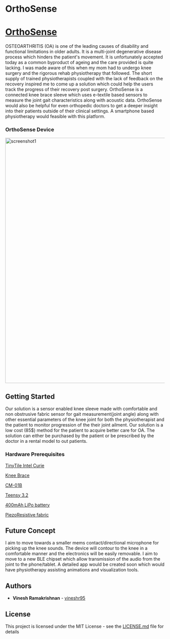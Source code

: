 # OrthoSense
# [OrthoSense](https://hackaday.io/project/26912-orthosense)

OSTEOARTHRITIS (OA) is one of the leading causes of disability and functional limitations in older adults. It is a multi-joint degenerative disease process which hinders the patient's movement. It is unfortunately accepted today as a common byproduct of ageing and the care provided is quite lacking. I was made aware of this when my mom had to undergo knee surgery and the rigorous rehab physiotherapy that followed. The short supply of trained physiotherapists coupled with the lack of feedback on the recovery inspired me to come up a solution which could help the users track the progress of their recovery post surgery. 
OrthoSense is a connected knee brace sleeve which uses e-textile based sensors to measure the joint gait characteristics along with acoustic data. OrthoSense would also be helpful for even orthopedic doctors to get a deeper insight into their patients outside of their clinical settings. A smartphone based physiotherapy would feasible with this platform.


### OrthoSense Device
<img width="772" alt="screenshot1" src="https://cdn.hackaday.io/images/6244881504362180606.jpg">


## Getting Started
Our solution is a sensor enabled knee sleeve made with comfortable and non obstrusive fabric sensor for gait measurement(joint angle) along with other essential parameters of the knee joint for both the physiotherapist and the patient to monitor progression of the their joint ailment. Our solution is a low cost (85$) method for the patient to acquire better care for OA.  The solution can either be purchased by the patient or be prescribed by the doctor in a rental model to out patients.
### Hardware Prerequisites 

[TinyTile Intel Curie](https://www.sparkfun.com/products/14281)

[Knee Brace](https://www.medi.de/en/products/news/new-knee-brace-genumedi-pro/)

[CM-01B](https://www.digikey.com/catalog/en/partgroup/1007079-1/54071)

[Teensy 3.2](https://www.pjrc.com/store/teensy32.html)

[400mAh LiPo battery](https://www.sparkfun.com/products/13851)

[PiezoResistive fabric](http://eeonyx.com/)



## Future Concept 
I aim to move towards a smaller mems contact/directional microphone for picking up the knee sounds. The device will contour to the knee in a comfortable manner and the electronics will be easily removable. I aim to move to a new BLE chipset which allow transmission of the audio from the joint to the phone/tablet. A detailed app would be created soon which would have physiotherapy assisting animations and visualization tools.



## Authors

* **Vinesh Ramakrishnan** - [vineshr95](https://github.com/vineshr95)

## License

This project is licensed under the MIT License - see the [LICENSE.md](LICENSE.md) file for details



